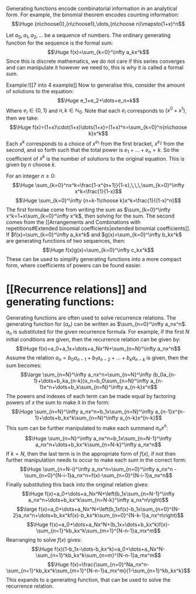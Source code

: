 Generating functions encode combinatorial information in an analytical form. For example, the binomial theorem encodes counting information:$$\Huge {n\choose0},{n\choose1},\dots,{n\choose n}\mapsto(1+x)^n$$

Let $a_0,a_1,a_2,\dots$ be a sequence of numbers. The ordinary generating function for the sequence is the formal sum:$$\Huge f(x)=\sum_{k=0}^\infty a_kx^k$$
Since this is discrete mathematics, we do not care if this series converges and can manipulate it however we need to, this is why it is called a formal sum.

Example:![[7 into 4 example]]
Now to generalise this, consider the amount of solutions to the equation:$$\Huge e_1+e_2+\dots+e_n=k$$
Where $e_i\in\{0,1\}$ and $n,k\in\mathbb{N}_0$. Note that each $e_i$ corresponds to $(x^0+x^1)$, then we take:$$\Huge f(x)=(1+x)\cdot(1+x)\dots(1+x)=(1+x)^n=\sum_{k=0}^n{n\choose k}x^k$$
Each $x^k$ corresponds to a choice of $x^{e_1}$ from the first bracket, $x^{e_2}$ from the second, and so forth such that the total power is $e_1+\dots+e_n=k$. So the coefficient of $x^k$ is the number of solutions to the original equation. This is given by $n$ choose $k$.

For an integer $n\geq0$:$$\Huge \sum_{k=0}^nx^k=\frac{1-x^{n+1}}{1-x},\,\,\,\sum_{k=0}^\infty x^k=\frac{1}{1-x}$$$$\Huge \sum_{k=0}^\infty {n+k-1\choose k}x^k=\frac{1}{(1-x)^n}$$
The first formulae come from writing the sum as $\sum_{k=0}^\infty x^k=1+x\sum_{k=0}^\infty x^k$, then solving for the sum. The second comes from the [[Arrangements and Combinations with repetitions#Extended binomial coefficients|extended binomial coefficients]]. If $f(x)=\sum_{k=0}^\infty a_kx^k$ and $g(x)=\sum_{k=0}^\infty b_kx^k$ are generating functions of two sequences, then:$$\Huge f(x)g(x)=\sum_{k=0}^\infty c_kx^k$$
These can be used to simplify generating functions into a more compact form, where coefficients of powers can be found easier.

# [[Recurrence relations]] and generating functions:

Generating functions are often used to solve recurrence relations. The generating function for $(a_n)$ can be written as $\sum_{n=0}^\infty a_nx^n$. $a_n$ is substituted for the given recurrence formula. For example, if the first $N$ initial conditions are given, then the recurrence relation can be given by:$$\Huge f(x)=a_0+a_1x+\dots+a_Nx^N+\sum_{n=N}^\infty a_nx^n$$
Assume the relation $a_n=b_0a_{n-1}+b_1a_{n-2}+\dots+b_ka_{n-k}$ is given, then the sum becomes:$$\large \sum_{n=N}^\infty a_nx^n=\sum_{n=N}^\infty (b_0a_{n-1}+\dots+b_ka_{n-k})x_n=b_0\sum_{n=N}^\infty a_{n-1}x^n+\dots+b_k\sum_{n=N}^\infty a_{n-k}x^n$$
The powers and indexes of each term can be made equal by factoring powers of $x$ the sum to make it in the form:$$\Huge \sum_{n=N}^\infty a_nx^n=b_1x\sum_{n=N}^\infty a_{n-1}x^{n-1}+\dots+b_kx^k\sum_{n=N}^\infty a_{n-k}x^{n-k}$$
This sum can be further manipulated to make each summand $a_nx^n$:$$\Huge \sum_{n=N}^\infty a_nx^n=b_1x\sum_{n=N-1}^\infty a_nx^n+\dots+b_kx^k\sum_{n=N-k}^\infty a_nx^n$$
If $k=N$, then the last term is in the appropriate form of $f(x)$, if not then further manipulation needs to occur to make each sum in the correct form:$$\Huge \sum_{n=N-i}^\infty a_nx^n=\sum_{n=0}^\infty a_nx^n -\sum_{n=0}^{N-i-1}a_nx^n=f(x)-\sum_{n=0}^{N-i-1}a_nx^n$$
Finally substituting this back into the original relation gives:$$\Huge f(x)=a_0+\dots+a_Nx^N+\left(b_1x\sum_{n=N-1}^\infty a_nx^n+\dots+b_kx^k\sum_{n=N-k}^\infty a_nx^n\right)$$$$\large f(x)=a_0+\dots+a_Nx^N+\left(b_1xf(x)-b_1x\sum_{n=0}^{N-2}a_nx^n+\dots+b_kx^kf(x)-b_kx^k\sum_{n=0}^{N-k-1}a_nx^n\right)$$$$\Huge f(x)=a_0+\dots+a_Nx^N+(b_1x+\dots+b_kx^k)f(x)-\sum_{n=1}^kb_kx^k\sum_{m=1}^{N-n-1}a_mx^m$$
Rearranging to solve $f(x)$ gives:$$\Huge f(x)(1-b_1x-\dots-b_kx^k)=a_0+\dots+a_Nx^N-\sum_{n=1}^kb_kx^k\sum_{n=m}^{N-n-1}a_mx^m$$$$\Huge f(x)=\frac{\sum_{n=0}^Na_nx^n-\sum_{n=1}^kb_kx^k\sum_{m=1}^{N-n-1}a_mx^m}{1-\sum_{n=1}^kb_kx^k}$$
This expands to a generating function, that can be used to solve the recurrence relation.
